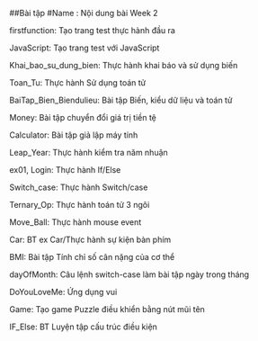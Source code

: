 ##Bài tập
#Name : Nội dung bài Week 2

firstfunction: Tạo trang test thực hành đầu ra

JavaScript: Tạo trang test với JavaScript

Khai_bao_su_dung_bien: Thực hành khai báo và sử dụng biến

Toan_Tu: Thực hành Sử dụng toán tử

BaiTap_Bien_Biendulieu: Bài tập Biến, kiểu dữ liệu và toán tử

Money: Bài tập chuyển đổi giá trị tiền tệ

Calculator: Bài tập giả lập máy tính

Leap_Year: Thực hành kiểm tra năm nhuận

ex01, Login: Thực hành If/Else

Switch_case: Thực hành Switch/case

Ternary_Op: Thực hành toán tử 3 ngôi

Move_Ball: Thực hành mouse event

Car: BT ex Car/Thực hành sự kiện bàn phím

BMI: Bài tập Tính chỉ số cân nặng của cơ thể

dayOfMonth: Câu lệnh switch-case làm bài tập ngày trong tháng

DoYouLoveMe: Ứng dụng vui 

Game: Tạo game Puzzle điều khiển bằng nút mũi tên

IF_Else: BT Luyện tập cấu trúc điều kiện